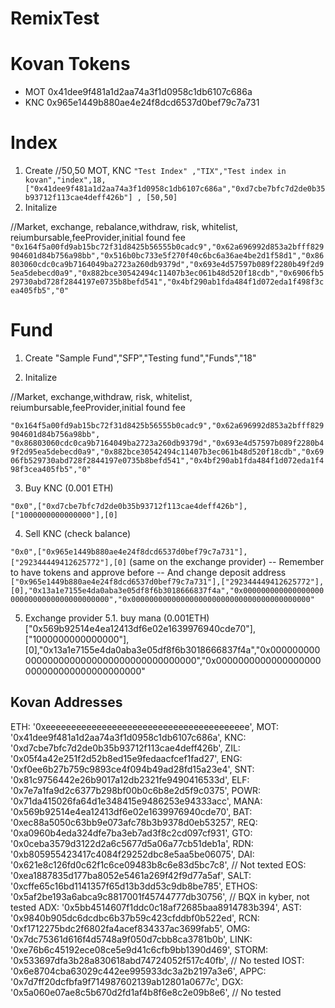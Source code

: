 # RemixTest

# Kovan Tokens

- MOT 0x41dee9f481a1d2aa74a3f1d0958c1db6107c686a
- KNC 0x965e1449b880ae4e24f8dcd6537d0bef79c7a731

# Index

1.  Create
    //50,50 MOT, KNC
    `"Test Index" ,"TIX","Test index in kovan","index",18,["0x41dee9f481a1d2aa74a3f1d0958c1db6107c686a","0xd7cbe7bfc7d2de0b35b93712f113cae4deff426b"] , [50,50]`
2.  Initalize

//Market, exchange, rebalance,withdraw, risk, whitelist, reiumbursable,feeProvider,initial found fee
`"0x164f5a00fd9ab15bc72f31d8425b56555b0cadc9","0x62a696992d853a2bfff829904601d84b756a98bb","0x516b0bc733e5f270f40c6bc6a36ae4be2d1f58d1","0x86803060cdc0ca9b7164049ba2723a260db9379d","0x693e4d57597b089f2280b49f2d95ea5debecd0a9","0x882bce30542494c11407b3ec061b48d520f18cdb","0x6906fb529730abd728f2844197e0735b8befd541","0x4bf290ab1fda484f1d072eda1f498f3cea405fb5","0"`

# Fund

1. Create
"Sample Fund","SFP","Testing fund","Funds","18"

2.  Initalize

//Market, exchange,withdraw, risk, whitelist, reiumbursable,feeProvider,initial found fee

`"0x164f5a00fd9ab15bc72f31d8425b56555b0cadc9","0x62a696992d853a2bfff829904601d84b756a98bb",
"0x86803060cdc0ca9b7164049ba2723a260db9379d","0x693e4d57597b089f2280b49f2d95ea5debecd0a9","0x882bce30542494c11407b3ec061b48d520f18cdb","0x6906fb529730abd728f2844197e0735b8befd541","0x4bf290ab1fda484f1d072eda1f498f3cea405fb5","0"`

3. Buy KNC (0.001 ETH)

`"0x0",["0xd7cbe7bfc7d2de0b35b93712f113cae4deff426b"],["1000000000000000"],[0]`

4. Sell KNC (check balance)

`"0x0",["0x965e1449b880ae4e24f8dcd6537d0bef79c7a731"],["292344449412625772"],[0]`
(same on the exchange provider) -- Remember to have tokens and approve before -- And change deposit address
`["0x965e1449b880ae4e24f8dcd6537d0bef79c7a731"],["292344449412625772"],[0],"0x13a1e7155e4da0aba3e05df8f6b3018666837f4a","0x0000000000000000000000000000000000000000","0x0000000000000000000000000000000000000000"`

5. Exchange provider
5.1. buy mana (0.001ETH)
["0x569b92514e4ea12413df6e02e1639976940cde70"],["1000000000000000"],[0],"0x13a1e7155e4da0aba3e05df8f6b3018666837f4a","0x0000000000000000000000000000000000000000","0x0000000000000000000000000000000000000000"

## Kovan Addresses
  ETH: '0xeeeeeeeeeeeeeeeeeeeeeeeeeeeeeeeeeeeeeeee',
  MOT: '0x41dee9f481a1d2aa74a3f1d0958c1db6107c686a',
  KNC: '0xd7cbe7bfc7d2de0b35b93712f113cae4deff426b',
  ZIL: '0x05f4a42e251f2d52b8ed15e9fedaacfcef1fad27',
  ENG: '0xf0ee6b27b759c9893ce4f094b49ad28fd15a23e4',
  SNT: '0x81c9756442e26b9017a12db2321fe9490416533d',
  ELF: '0x7e7a1fa9d2c6377b298bf00b0c6b8e2d5f9c0375',
  POWR: '0x71da415026fa64d1e348415e9486253e94333acc',
  MANA: '0x569b92514e4ea12413df6e02e1639976940cde70',
  BAT: '0xec88a5050c63bb9e073afc78b3b9378d0eb53257',
  REQ: '0xa0960b4eda324dfe7ba3eb7ad3f8c2cd097cf931',
  GTO: '0x0ceba3579d3122d2a6c5677d5a06a77cb51deb1a',
  RDN: '0xb805955423417c4084f29252dbc8e5aa5be06075',
  DAI: '0x621e8c126fd0c62f1c6ce09483b8c6e83d5bc7c8', // Not texted
  EOS: '0xea1887835d177ba8052e5461a269f42f9d77a5af',
  SALT: '0xcffe65c16bd1141357f65d13b3dd53c9db8be785',
  ETHOS: '0x5af2be193a6abca9c8817001f45744777db30756', // BQX in kyber, not tested
  ADX: '0x5bb4514607f1ddc0c18af72685baa8914783b394',
  AST: '0x9840b905dc6dcdbc6b37b59c423cfddbf0b522ed',
  RCN: '0xf1712275bdc2f6802fa4acef834337ac3699fab5',
  OMG: '0x7dc75361d616f4d5748a9f050d7cbb8ca3781b0b',
  LINK: '0xe76b6c45192ece08ce5e9d41c6cfb9bb1390d469',
  STORM: '0x533697dfa3b28a830618abd74724052f517c40fb', // No tested
  IOST: '0x6e8704cba63029c442ee995933dc3a2b2197a3e6',
  APPC: '0x7d7ff20dcfbfa9f714987602139ab12801a0677c',
  DGX: '0x5a060e07ae8c5b670d2fd1af4b8f6e8c2e09b8e6', // No tested